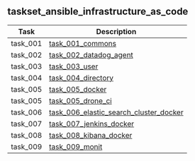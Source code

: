 ## taskset_ansible_infrastructure_as_code

| Task     | Description                                                                                                             |
|----------|-------------------------------------------------------------------------------------------------------------------------|
| task_001 | [task_001_commons](taskset_ansible_infrastructure_as_code/task_001_commons)                                             |
| task_002 | [task_002_datadog_agent](taskset_ansible_infrastructure_as_code/task_002_datadog_agent)                                 |
| task_003 | [task_003_user](taskset_ansible_infrastructure_as_code/task_003_user)                                                   |
| task_004 | [task_004_directory](taskset_ansible_infrastructure_as_code/task_004_directory)                                         |
| task_005 | [task_005_docker](taskset_ansible_infrastructure_as_code/task_005_docker)                                               |
| task_005 | [task_005_drone_ci](taskset_ansible_infrastructure_as_code/task_005_drone_ci)                                           |
| task_006 | [task_006_elastic_search_cluster_docker](taskset_ansible_infrastructure_as_code/task_006_elastic_search_cluster_docker) |
| task_007 | [task_007_jenkins_docker](taskset_ansible_infrastructure_as_code/task_007_jenkins_docker)                               |
| task_008 | [task_008_kibana_docker](taskset_ansible_infrastructure_as_code/task_008_kibana_docker)                                 |
| task_009 | [task_009_monit](taskset_ansible_infrastructure_as_code/task_009_monit)                                                 |

